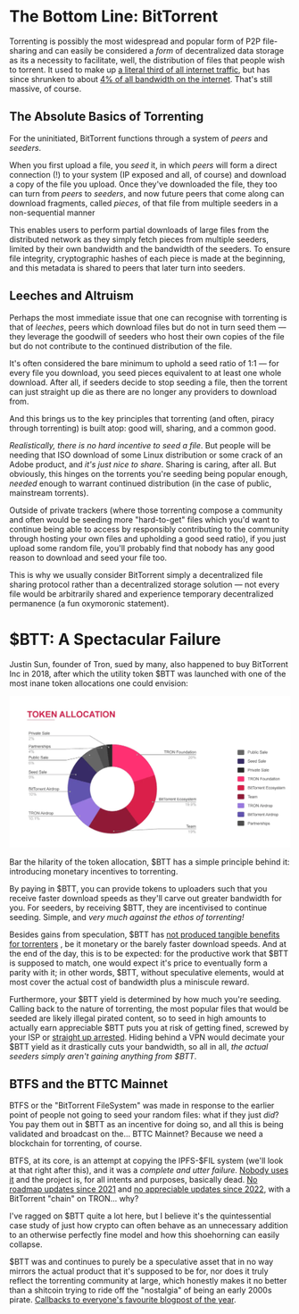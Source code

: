 # The Bottom Line: BitTorrent

Torrenting is possibly the most widespread and popular form of P2P file-sharing and can easily be considered a _form_ of decentralized data storage as its a necessity to facilitate, well, the distribution of files that people wish to torrent. It used to make up [a literal third of all internet traffic](https://torrentfreak.com/bittorrent-the-one-third-of-all-internet-traffic-myth/), but has since shrunken to about [4% of all bandwidth on the internet](https://torrentfreak.com/bittorrent-is-no-longer-the-king-of-upstream-internet-traffic-240315/). That's still massive, of course.

## The Absolute Basics of Torrenting

For the uninitiated, BitTorrent functions through a system of _peers_ and _seeders_.

When you first upload a file, you _seed_ it, in which _peers_ will form a direct connection (!) to your system (IP exposed and all, of course) and download a copy of the file you upload. Once they've downloaded the file, they too can turn from _peers_ to _seeders_, and now future peers that come along can download fragments, called _pieces_, of that file from multiple seeders in a non-sequential manner

This enables users to perform partial downloads of large files from the distributed network as they simply fetch pieces from multiple seeders, limited by their own bandwidth and the bandwidth of the seeders. To ensure file integrity, cryptographic hashes of each piece is made at the beginning, and this metadata is shared to peers that later turn into seeders.

## Leeches and Altruism

Perhaps the most immediate issue that one can recognise with torrenting is that of _leeches_, peers which download files but do not in turn seed them — they leverage the goodwill of seeders who host their own copies of the file but do not contribute to the continued distribution of the file.

It's often considered the bare minimum to uphold a seed ratio of 1:1 — for every file you download, you seed pieces equivalent to at least one whole download. After all, if seeders decide to stop seeding a file, then the torrent can just straight up die as there are no longer any providers to download from. 

And this brings us to the key principles that torrenting (and often, piracy through torrenting) is built atop: good will, sharing, and a common good.

_Realistically, there is no hard incentive to seed a file_. But people will be needing that ISO download of some Linux distribution or some crack of an Adobe product, and _it's just nice to share_. Sharing is caring, after all. But obviously, this hinges on the torrents you're seeding being popular enough, _needed_ enough to warrant continued distribution (in the case of public, mainstream torrents). 

Outside of private trackers (where those torrenting compose a community and often would be seeding more "hard-to-get" files which you'd want to continue being able to access by responsibly contributing to the community through hosting your own files and upholding a good seed ratio), if you just upload some random file, you'll probably find that nobody has any good reason to download and seed your file too. 

This is why we usually consider BitTorrent simply a decentralized file sharing protocol rather than a decentralized storage solution — not every file would be arbitrarily shared and experience temporary decentralized permanence (a fun oxymoronic statement).

# $BTT: A Spectacular Failure

Justin Sun, founder of Tron, sued by many, also happened to buy BitTorrent Inc in 2018, after which the utility token $BTT was launched with one of the most inane token allocations one could envision:

![](BitTorrent-Allocation.webp)

Bar the hilarity of the token allocation, $BTT has a simple principle behind it: introducing monetary incentives to torrenting.

By paying in $BTT, you can provide tokens to uploaders such that you receive faster download speeds as they'll carve out greater bandwidth for you. For seeders, by receiving $BTT, they are incentivised to continue seeding. Simple, and *very much against the ethos of torrenting!*

Besides gains from speculation, $BTT has [not produced tangible benefits for torrenters](https://www.reddit.com/r/Tronix/comments/mfw7cz/has_anyone_gained_btt_from_bittorrent_speed_and/) , be it monetary or the barely faster download speeds. And at the end of the day, this is to be expected: for the productive work that $BTT is supposed to match, one would expect it's price to eventually form a parity with it; in other words, $BTT, without speculative elements, would at most cover the actual cost of bandwidth plus a miniscule reward. 

Furthermore, your $BTT yield is determined by how much you're seeding. Calling back to the nature of torrenting, the most popular files that would be seeded are likely illegal pirated content, so to seed in high amounts to actually earn appreciable $BTT puts you at risk of getting fined, screwed by your ISP or [straight up arrested](https://en.wikipedia.org/wiki/Legal_issues_with_BitTorrent). Hiding behind a VPN would decimate your $BTT yield as it drastically cuts your bandwidth, so all in all, _the actual seeders simply aren't gaining anything from $BTT_.
## BTFS and the BTTC Mainnet

BTFS or the "BitTorrent FileSystem" was made in response to the earlier point of people not going to seed your random files: what if they just _did_? You pay them out in \$BTT as an incentive for doing so, and all this is being validated and broadcast on the... BTTC Mainnet? Because we need a blockchain for torrenting, of course. 

BTFS, at its core, is an attempt at copying the IPFS-$FIL system (we'll look at that right after this), and it was a _complete and utter failure._ [Nobody uses it](https://www.reddit.com/r/BittorrentToken/comments/q5swax/btfs_experience_after_20_days/) and the project is, for all intents and purposes, basically dead. [No roadmap updates since 2021](https://www.bittorrent.com/token/bittorrent-file-system) and [no appreciable updates since 2022](https://github.com/bittorrent/go-btfs/commits/master/), with a BitTorrent "chain" on TRON... why?

I've ragged on $BTT quite a lot here, but I believe it's the quintessential case study of just how crypto can often behave as an unnecessary addition to an otherwise perfectly fine model and how this shoehorning can easily collapse. 

$BTT was and continues to purely be a speculative asset that in no way mirrors the actual product that it's supposed to be for, nor does it truly reflect the torrenting community at large, which honestly makes it no better than a shitcoin trying to ride off the "nostalgia" of being an early 2000s pirate. [Callbacks to everyone's favourite blogpost of the year](https://polynya.mirror.xyz/OXfL6yiNu7wxiLlcoKX3d6EIsVoiB1a7k9MkDIthBAA).

